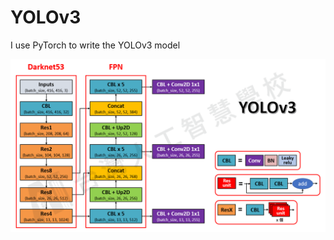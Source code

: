 # YOLOv3
I use PyTorch to write the YOLOv3 model

![image](https://github.com/HungChengChen/YOLOv3/blob/main/yolo3.png)
